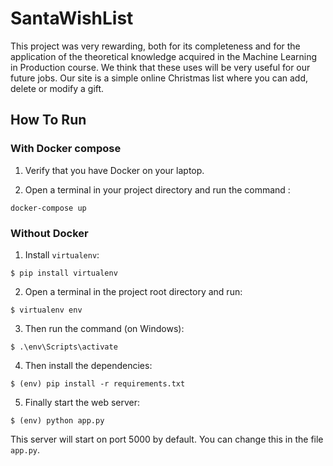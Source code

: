 # SantaWishList

This project was very rewarding, both for its completeness and for the application of the theoretical knowledge acquired in the Machine Learning in Production course. We think that these uses will be very useful for our future jobs.
Our site is a simple online Christmas list where you can add, delete or modify a gift.

## How To Run

### With Docker compose

1. Verify that you have Docker on your laptop.

2. Open a terminal in your project directory and run the command : 
```
docker-compose up
```

### Without Docker

1. Install `virtualenv`:
```
$ pip install virtualenv
```

2. Open a terminal in the project root directory and run:
```
$ virtualenv env
```

3. Then run the command (on Windows):
```
$ .\env\Scripts\activate
```

4. Then install the dependencies:
```
$ (env) pip install -r requirements.txt
```

5. Finally start the web server:
```
$ (env) python app.py
```

This server will start on port 5000 by default. You can change this in the file `app.py`. 




